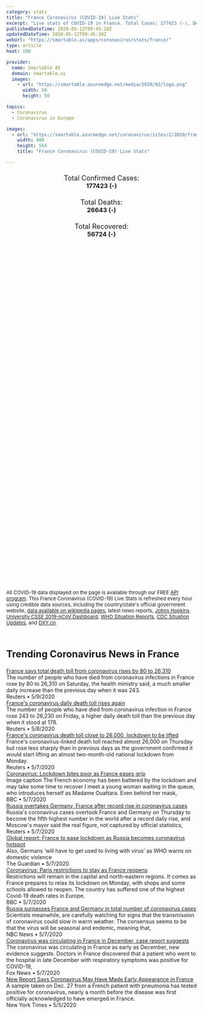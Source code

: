 ```yaml
---
category: stats
title: "France Coronavirus (COVID-19) Live Stats"
excerpt: "Live stats of COVID-19 in France. Total Cases: 177423 (-), Deaths: 26643 (-), Recoveries: 56724(-)."
publishedDateTime: 2020-05-12T09:45:10Z
updatedDateTime: 2020-05-12T09:45:10Z
webUrl: "https://smartable.ai/apps/coronavirus/stats/france/"
type: article
heat: 100

provider:
  name: Smartable AI
  domain: smartable.ai
  images:
    - url: "https://smartable.azureedge.net/media/2020/02/logo.png"
      width: 50
      height: 50

topics:
  - Coronavirus
  - Coronavirus in Europe

images:
  - url: "https://smartable.azureedge.net/coronavirus/sites/2/2020/france.jpg"
    width: 900
    height: 564
    title: "France Coronavirus (COVID-19) Live Stats"

---
```

<div class="total-stats" style="text-align: center;">
    <h3>
	    <div style="font-size: 18px; font-weight: 400;">Total Confirmed Cases:</div>
	    177423 (-)
    </h3>
    <h3>
	    <div style="font-size: 18px; font-weight: 400;">Total Deaths:</div>
	    26643 (-)
    </h3>
    <h3>
	    <div style="font-size: 18px; font-weight: 400;">Total Recovered:</div>
	    56724 (-)
    </h3>
</div>

<script type="text/javascript" src="https://www.gstatic.com/charts/loader.js"></script>

<div id="time_series_chart" style="width: 100%; height: 400px;"></div>
<script type="text/javascript">
  google.charts.load('current', {'packages':['corechart']});
  google.charts.setOnLoadCallback(drawChart);
  function drawChart() {
    var data = google.visualization.arrayToDataTable([
      ['Date', 'Total Cases', 'Total Deaths', 'Total Recovered'],
      ['1/22/2020', 0, 0, 0],['1/23/2020', 0, 0, 0],['1/24/2020', 2, 0, 0],['1/25/2020', 3, 0, 0],['1/26/2020', 3, 0, 0],['1/27/2020', 3, 0, 0],['1/28/2020', 4, 0, 0],['1/29/2020', 5, 0, 0],['1/30/2020', 5, 0, 0],['1/31/2020', 5, 0, 0],['2/1/2020', 6, 0, 0],['2/2/2020', 6, 0, 0],['2/3/2020', 6, 0, 0],['2/4/2020', 6, 0, 0],['2/5/2020', 6, 0, 0],['2/6/2020', 6, 0, 0],['2/7/2020', 6, 0, 0],['2/8/2020', 11, 0, 0],['2/9/2020', 11, 0, 0],['2/10/2020', 11, 0, 0],['2/11/2020', 11, 0, 0],['2/12/2020', 11, 0, 2],['2/13/2020', 11, 0, 2],['2/14/2020', 11, 0, 2],['2/15/2020', 12, 1, 4],['2/16/2020', 12, 1, 4],['2/17/2020', 12, 1, 4],['2/18/2020', 12, 1, 4],['2/19/2020', 12, 1, 4],['2/20/2020', 12, 1, 4],['2/21/2020', 12, 1, 4],['2/22/2020', 12, 1, 4],['2/23/2020', 12, 1, 4],['2/24/2020', 12, 1, 4],['2/25/2020', 14, 1, 11],['2/26/2020', 18, 2, 11],['2/27/2020', 38, 2, 11],['2/28/2020', 57, 2, 11],['2/29/2020', 100, 2, 12],['3/1/2020', 130, 2, 12],['3/2/2020', 191, 3, 12],['3/3/2020', 204, 4, 12],['3/4/2020', 285, 4, 12],['3/5/2020', 377, 6, 12],['3/6/2020', 653, 9, 12],['3/7/2020', 949, 11, 12],['3/8/2020', 1126, 19, 12],['3/9/2020', 1209, 19, 12],['3/10/2020', 1784, 33, 12],['3/11/2020', 2281, 48, 12],['3/12/2020', 2281, 61, 12],['3/13/2020', 3661, 79, 12],['3/14/2020', 4469, 91, 12],['3/15/2020', 4499, 127, 12],['3/16/2020', 6633, 148, 12],['3/17/2020', 7652, 175, 602],['3/18/2020', 9043, 264, 602],['3/19/2020', 10871, 372, 1295],['3/20/2020', 12612, 450, 1587],['3/21/2020', 14282, 562, 1587],['3/22/2020', 16018, 674, 2200],['3/23/2020', 19856, 860, 2200],['3/24/2020', 22304, 1100, 3281],['3/25/2020', 25233, 1331, 3900],['3/26/2020', 29155, 1696, 4948],['3/27/2020', 32964, 1995, 5700],['3/28/2020', 37575, 2314, 5700],['3/29/2020', 40174, 2606, 7202],['3/30/2020', 44550, 3024, 7927],['3/31/2020', 52128, 3523, 9444],['4/1/2020', 56989, 4032, 10935],['4/2/2020', 59105, 5387, 12428],['4/3/2020', 64338, 6507, 14008],['4/4/2020', 68605, 7560, 15438],['4/5/2020', 70478, 8078, 16183],['4/6/2020', 74390, 8911, 17250],['4/7/2020', 78167, 10328, 19337],['4/8/2020', 82048, 10869, 21254],['4/9/2020', 86334, 12210, 23206],['4/10/2020', 90676, 13197, 24932],['4/11/2020', 93790, 13832, 26391],['4/12/2020', 120633, 14393, 27186],['4/13/2020', 124298, 14967, 27718],['4/14/2020', 130253, 15729, 28805],['4/15/2020', 133470, 17167, 30955],['4/16/2020', 145960, 17920, 32812],['4/17/2020', 147969, 18681, 34420],['4/18/2020', 147969, 19323, 35983],['4/19/2020', 152894, 19718, 36578],['4/20/2020', 155275, 20265, 37409],['4/21/2020', 155650, 20796, 39181],['4/22/2020', 155860, 21340, 40657],['4/23/2020', 158183, 21856, 42088],['4/24/2020', 159828, 22245, 43493],['4/25/2020', 161488, 22614, 44594],['4/26/2020', 162100, 22856, 44903],['4/27/2020', 165842, 23293, 45513],['4/28/2020', 167605, 23660, 46886],['4/29/2020', 167605, 24087, 48228],['4/30/2020', 167605, 24376, 49476],['5/1/2020', 168000, 24568, 50019],['5/2/2020', 168396, 24760, 50562],['5/3/2020', 168693, 24895, 50784],['5/4/2020', 169462, 25201, 51371],['5/5/2020', 170551, 25531, 52736],['5/6/2020', 174191, 25809, 53972],['5/7/2020', 174791, 25987, 55027],['5/8/2020', 176079, 26230, 55782],['5/9/2020', 176658, 26310, 56038],['5/10/2020', 176970, 26380, 56217],['5/11/2020', 177423, 26643, 56724],['5/12/2020', 177423, 26643, 56724],
    ]);
    var options = {
      curveType: 'none',
      chartArea: {'width': '80%', 'height': '80%'},
      legend: { position: 'top' },
      lineWidth: 5,
      colors: ['#f60109', '#444444', '#81B71F']
    };
    var chart = new google.visualization.LineChart(document.getElementById('time_series_chart'));
    chart.draw(data, options);
  }
</script>

<div id="geo_chart" style="width: 100%; height: 500px;"></div>
<script type="text/javascript">
  google.charts.load('current', {
    'packages':['geochart'],
    'mapsApiKey': 'AIzaSyDk1HhVhLaveyKrUhhHZ5YwzIpEcbdal6U'
  });
  google.charts.setOnLoadCallback(drawRegionsMap);
  function drawRegionsMap() {
    var data = google.visualization.arrayToDataTable([
      ['Location', 'Total Cases', 'Total Deaths'],
      ["France", 177423, 26643]
    ]);
    var options = {
      backgroundColor: {fill:'transparent',stroke:'#FFF' ,strokeWidth:0 }, 
      region: 'FR',
      resolution: 'countries', 
      legend: 'none',
      colorAxis: {
          colors: ['#FFE2E2', '#f60109']
      }
    };
    var chart = new google.visualization.GeoChart(document.getElementById('geo_chart'));
    chart.draw(data, options);
  };
</script>



<span style="font-size: 13px">All COVID-19 data displayed on the page is available through our FREE <a href="https://developer.smartable.ai">API program</a>. This France Coronavirus (COVID-19) Live Stats is refreshed every hour using credible data sources, including the country/state's official government website, <a href="https://en.wikipedia.org/wiki/2019%E2%80%9320_coronavirus_pandemic" target="_blank">data available on wikipedia pages</a>, latest news reports, <a href="https://systems.jhu.edu/research/public-health/ncov/" target="_blank">Johns Hopkins University CSSE 2019-nCoV Dashboard</a>, <a href="https://www.who.int/emergencies/diseases/novel-coronavirus-2019/situation-reports" target="_blank">WHO Situation Reports</a>, <a href="https://www.cdc.gov/coronavirus/2019-ncov/index.html" target="_blank">CDC Situation Updates</a>, and <a href="https://ncov.dxy.cn/ncovh5/view/pneumonia" target="_blank">DXY.cn</a>.</span>


<h2 id="news" class="center" style="margin-top: 60px; font-size: 25px;">Trending Coronavirus News in France</h2>
<div class="row">
<div class="col-md-6 col-sm-12">
  <div class="content-card">
	<a href="https://www.reuters.com/article/us-health-coronavirus-france-idUSKBN22L0RR"><div class="card-image" style="background-image: url(https://s3.reutersmedia.net/resources/r/?m=02&d=20200509&t=2&i=1518050729&w=&fh=545px&fw=&ll=&pl=&sq=&r=LYNXMPEG480MO)"></div></a>
	<div class="content">
		<div class="card-title"><a href="https://www.reuters.com/article/us-health-coronavirus-france-idUSKBN22L0RR">France says total death toll from coronavirus rises by 80 to 26,310</a></div>
		<div class="card-excerpt">The number of people who have died from coronavirus infections in France rose by 80 to 26,310 on Saturday, the health ministry said, a much smaller daily increase than the previous day when it was 243.</div>
		<div class="card-meta">
			<span class="card-provider">Reuters</span> • <span class="card-date">5/9/2020</span>
		</div>
	</div>
  </div>
</div>
<div class="col-md-6 col-sm-12">
  <div class="content-card">
	<a href="https://www.reuters.com/article/us-health-coronavirus-france-casualties-idUSKBN22K2J9"><div class="card-image" style="background-image: url(https://s4.reutersmedia.net/resources_v3/images/rcom-default.png)"></div></a>
	<div class="content">
		<div class="card-title"><a href="https://www.reuters.com/article/us-health-coronavirus-france-casualties-idUSKBN22K2J9">France's coronavirus daily death toll rises again</a></div>
		<div class="card-excerpt">The number of people who have died from coronavirus infection in France rose 243 to 26,230 on Friday, a higher daily death toll than the previous day when it stood at 178.</div>
		<div class="card-meta">
			<span class="card-provider">Reuters</span> • <span class="card-date">5/8/2020</span>
		</div>
	</div>
  </div>
</div>
<div class="col-md-6 col-sm-12">
  <div class="content-card">
	<a href="https://www.reuters.com/article/us-health-coronavirus-france-casualties/frances-coronavirus-death-toll-close-to-26000-lockdown-to-be-lifted-idUSKBN22J2X0"><div class="card-image" style="background-image: url(https://s1.reutersmedia.net/resources/r/?m=02&d=20200507&t=2&i=1517843971&w=&fh=545px&fw=&ll=&pl=&sq=&r=LYNXMPEG461SA)"></div></a>
	<div class="content">
		<div class="card-title"><a href="https://www.reuters.com/article/us-health-coronavirus-france-casualties/frances-coronavirus-death-toll-close-to-26000-lockdown-to-be-lifted-idUSKBN22J2X0">France's coronavirus death toll close to 26,000, lockdown to be lifted</a></div>
		<div class="card-excerpt">France's coronavirus-linked death toll reached almost 26,000 on Thursday but rose less sharply than in previous days as the government confirmed it would start lifting an almost two-month-old national lockdown from Monday.</div>
		<div class="card-meta">
			<span class="card-provider">Reuters</span> • <span class="card-date">5/7/2020</span>
		</div>
	</div>
  </div>
</div>
<div class="col-md-6 col-sm-12">
  <div class="content-card">
	<a href="https://www.bbc.com/news/world-europe-52557722?intlink_from_url=&link_location=live-reporting-story"><div class="card-image" style="background-image: url(https://ichef.bbci.co.uk/news/1024/cpsprodpb/D9AF/production/_112172755_f10792f4-45e6-498c-bf6f-95cb2a3b0287.jpg)"></div></a>
	<div class="content">
		<div class="card-title"><a href="https://www.bbc.com/news/world-europe-52557722?intlink_from_url=&link_location=live-reporting-story">Coronavirus: Lockdown bites poor as France eases grip</a></div>
		<div class="card-excerpt">Image caption The French economy has been battered by the lockdown and may take some time to recover I meet a young woman waiting in the queue, who introduces herself as Madame Ouattara. Even behind her mask,</div>
		<div class="card-meta">
			<span class="card-provider">BBC</span> • <span class="card-date">5/7/2020</span>
		</div>
	</div>
  </div>
</div>
<div class="col-md-6 col-sm-12">
  <div class="content-card">
	<a href="https://www.reuters.com/article/us-health-coronavirus-russia-cases-idUSKBN22J0ZR"><div class="card-image" style="background-image: url(https://s2.reutersmedia.net/resources/r/?m=02&d=20200507&t=2&i=1517768397&w=&fh=545px&fw=&ll=&pl=&sq=&r=LYNXMPEG460HF)"></div></a>
	<div class="content">
		<div class="card-title"><a href="https://www.reuters.com/article/us-health-coronavirus-russia-cases-idUSKBN22J0ZR">Russia overtakes Germany, France after record rise in coronavirus cases</a></div>
		<div class="card-excerpt">Russia's coronavirus cases overtook France and Germany on Thursday to become the fifth highest number in the world after a record daily rise, and Moscow's mayor said the real figure, not captured by official statistics,</div>
		<div class="card-meta">
			<span class="card-provider">Reuters</span> • <span class="card-date">5/7/2020</span>
		</div>
	</div>
  </div>
</div>
<div class="col-md-6 col-sm-12">
  <div class="content-card">
	<a href="https://www.theguardian.com/world/2020/may/07/global-report-france-to-ease-lockdown-as-russia-becomes-coronavirus-hotspot"><div class="card-image" style="background-image: url(https://i.guim.co.uk/img/media/2de55396a46ae2ac821b3491c2f59a128eb47f55/0_199_4000_2399/master/4000.jpg?width=300&quality=45&auto=format&fit=max&dpr=2&s=02c8d396058e98cf999125969e127dd5)"></div></a>
	<div class="content">
		<div class="card-title"><a href="https://www.theguardian.com/world/2020/may/07/global-report-france-to-ease-lockdown-as-russia-becomes-coronavirus-hotspot">Global report: France to ease lockdown as Russia becomes coronavirus hotspot</a></div>
		<div class="card-excerpt">Also, Germans ‘will have to get used to living with virus’ as WHO warns on domestic violence</div>
		<div class="card-meta">
			<span class="card-provider">The Guardian</span> • <span class="card-date">5/7/2020</span>
		</div>
	</div>
  </div>
</div>
<div class="col-md-6 col-sm-12">
  <div class="content-card">
	<a href="https://www.bbc.com/news/world-europe-52579482"><div class="card-image" style="background-image: url(https://ichef.bbci.co.uk/news/1024/cpsprodpb/144B8/production/_112182138_mediaitem112182137.jpg)"></div></a>
	<div class="content">
		<div class="card-title"><a href="https://www.bbc.com/news/world-europe-52579482">Coronavirus: Paris restrictions to stay as France reopens</a></div>
		<div class="card-excerpt">Restrictions will remain in the capital and north-eastern regions. It comes as France prepares to relax its lockdown on Monday, with shops and some schools allowed to reopen. The country has suffered one of the highest Covid-19 death rates in Europe.</div>
		<div class="card-meta">
			<span class="card-provider">BBC</span> • <span class="card-date">5/7/2020</span>
		</div>
	</div>
  </div>
</div>
<div class="col-md-6 col-sm-12">
  <div class="content-card">
	<a href="https://www.nbcnews.com/health/health-news/live-blog/2020-05-07-coronavirus-news-n1201801/ncrd1201841"><div class="card-image" style="background-image: url(https://nodeassets.nbcnews.com/cdnassets/projects/socialshareimages-bento/og-nbcnews1200x630.png)"></div></a>
	<div class="content">
		<div class="card-title"><a href="https://www.nbcnews.com/health/health-news/live-blog/2020-05-07-coronavirus-news-n1201801/ncrd1201841">Russia surpasses France and Germany in total number of coronavirus cases</a></div>
		<div class="card-excerpt">Scientists meanwhile, are carefully watching for signs that the transmission of coronavirus could slow in warm weather. The consensus seems to be that the virus will be seasonal and endemic, meaning that,</div>
		<div class="card-meta">
			<span class="card-provider">NBC News</span> • <span class="card-date">5/7/2020</span>
		</div>
	</div>
  </div>
</div>
<div class="col-md-6 col-sm-12">
  <div class="content-card">
	<a href="https://www.foxnews.com/science/coronavirus-was-circulating-in-france-in-december-case-report-suggests"><div class="card-image" style="background-image: url(https://a57.foxnews.com/static.foxnews.com/foxnews.com/content/uploads/2018/09/640/320/istock-492070598.jpg?ve=1&tl=1)"></div></a>
	<div class="content">
		<div class="card-title"><a href="https://www.foxnews.com/science/coronavirus-was-circulating-in-france-in-december-case-report-suggests">Coronavirus was circulating in France in December, case report suggests</a></div>
		<div class="card-excerpt">The coronavirus was circulating in France as early as December, new evidence suggests. Doctors in France discovered that a patient who went to the hospital in late December with respiratory symptoms was positive for COVID-19,</div>
		<div class="card-meta">
			<span class="card-provider">Fox News</span> • <span class="card-date">5/7/2020</span>
		</div>
	</div>
  </div>
</div>
<div class="col-md-6 col-sm-12">
  <div class="content-card">
	<a href="https://www.nytimes.com/2020/05/05/world/europe/france-coronavirus-timeline.html"><div class="card-image" style="background-image: url(https://static01.nyt.com/images/2020/05/05/world/05virus-france-copy/05virus-france-copy-facebookJumbo-v2.jpg)"></div></a>
	<div class="content">
		<div class="card-title"><a href="https://www.nytimes.com/2020/05/05/world/europe/france-coronavirus-timeline.html">New Report Says Coronavirus May Have Made Early Appearance in France</a></div>
		<div class="card-excerpt">A sample taken on Dec. 27 from a French patient with pneumonia has tested positive for coronavirus, nearly a month before the disease was first officially acknowledged to have emerged in France.</div>
		<div class="card-meta">
			<span class="card-provider">New York Times</span> • <span class="card-date">5/5/2020</span>
		</div>
	</div>
  </div>
</div>

</div>

